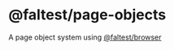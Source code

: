 # @faltest/page-objects

A page object system using [@faltest/browser](https://github.com/CrowdStrike/faltest/blob/master/packages/browser)
